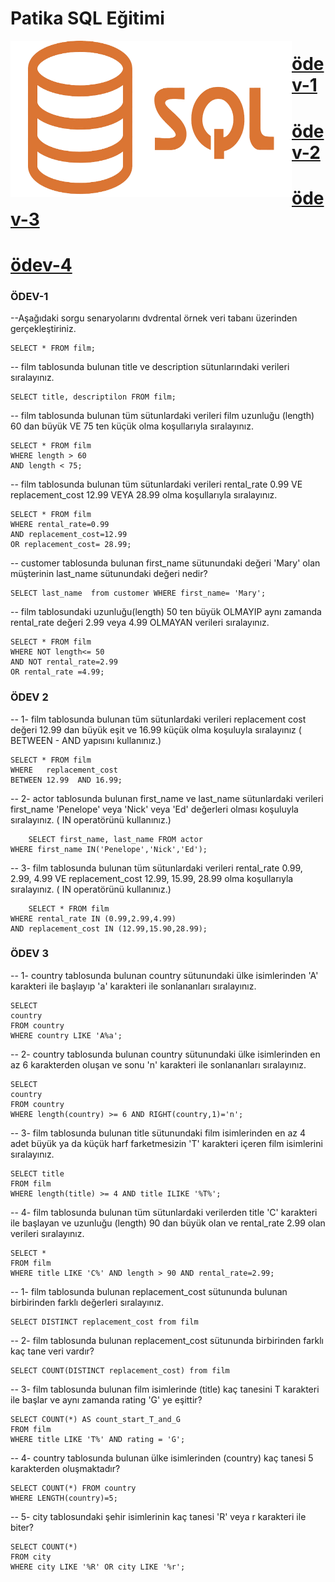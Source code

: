 # Patika SQL Eğitimi


<img align="left" alt="PNG" src="https://github.com/mehmetdurankaya/SQL/blob/master/Assets/sqllogo.png" width="450" height="250"/>

# [ödev-1](https://github.com/mehmetdurankaya/SQL/blob/master/ODEV-1) 
# [ödev-2](https://github.com/mehmetdurankaya/SQL/blob/master/ODEV-2) 
# [ödev-3](https://github.com/mehmetdurankaya/SQL/blob/master/ODEV-3) 
# [ödev-4](https://github.com/mehmetdurankaya/SQL/blob/master/ODEV-4) 

### ÖDEV-1
<div>
<span font-size:20px>
--Aşağıdaki sorgu senaryolarını dvdrental örnek veri tabanı üzerinden gerçekleştiriniz.

	SELECT * FROM film;
	
-- film tablosunda bulunan title ve description sütunlarındaki verileri sıralayınız.

	SELECT title, descriptilon FROM film;
	
-- film tablosunda bulunan tüm sütunlardaki verileri film uzunluğu (length) 60 dan büyük VE 75 ten küçük olma koşullarıyla sıralayınız.
	
	SELECT * FROM film
	WHERE length > 60 
	AND length < 75;
-- film tablosunda bulunan tüm sütunlardaki verileri rental_rate 0.99 VE replacement_cost 12.99 VEYA 28.99 olma koşullarıyla sıralayınız.
	
	SELECT * FROM film
	WHERE rental_rate=0.99 
	AND replacement_cost=12.99 
	OR replacement_cost= 28.99;
	
-- customer tablosunda bulunan first_name sütunundaki değeri 'Mary' olan müşterinin last_name sütunundaki değeri nedir?
	
	SELECT last_name  from customer WHERE first_name= 'Mary';
	
-- film tablosundaki uzunluğu(length) 50 ten büyük OLMAYIP aynı zamanda rental_rate değeri 2.99 veya 4.99 OLMAYAN verileri sıralayınız.
	
	SELECT * FROM film 
	WHERE NOT length<= 50
	AND NOT rental_rate=2.99 
	OR rental_rate =4.99;



### ÖDEV 2

-- 1- film tablosunda bulunan tüm sütunlardaki verileri replacement cost değeri 12.99 dan büyük eşit ve 16.99 küçük olma koşuluyla sıralayınız ( BETWEEN - AND yapısını kullanınız.)
	
	SELECT * FROM film 
	WHERE   replacement_cost 
	BETWEEN 12.99  AND 16.99;

-- 2- actor tablosunda bulunan first_name ve last_name sütunlardaki verileri first_name 'Penelope' veya 'Nick' veya 'Ed' değerleri olması koşuluyla sıralayınız. ( IN operatörünü kullanınız.)
	
        SELECT first_name, last_name FROM actor
	WHERE first_name IN('Penelope','Nick','Ed');

-- 3- film tablosunda bulunan tüm sütunlardaki verileri rental_rate 0.99, 2.99, 4.99 VE replacement_cost 12.99, 15.99, 28.99 olma koşullarıyla sıralayınız. ( IN operatörünü kullanınız.)
	
        SELECT * FROM film 
	WHERE rental_rate IN (0.99,2.99,4.99)
	AND replacement_cost IN (12.99,15.90,28.99);

 
 ### ÖDEV 3

-- 1- country tablosunda bulunan country sütunundaki ülke isimlerinden 'A' karakteri ile başlayıp 'a' karakteri ile sonlananları sıralayınız.
	
	SELECT 
	country 
	FROM country
	WHERE country LIKE 'A%a';

-- 2- country tablosunda bulunan country sütunundaki ülke isimlerinden en az 6 karakterden oluşan ve sonu 'n' karakteri ile sonlananları sıralayınız.
	
	SELECT
	country 
	FROM country 
	WHERE length(country) >= 6 AND RIGHT(country,1)='n';

-- 3- film tablosunda bulunan title sütunundaki film isimlerinden en az 4 adet büyük ya da küçük harf farketmesizin 'T' karakteri içeren film isimlerini sıralayınız.
	
	SELECT title 
	FROM film 
	WHERE length(title) >= 4 AND title ILIKE '%T%'; 


-- 4- film tablosunda bulunan tüm sütunlardaki verilerden title 'C' karakteri ile başlayan ve uzunluğu (length) 90 dan büyük olan ve rental_rate 2.99 olan verileri sıralayınız.
	
	SELECT * 
	FROM film 
	WHERE title LIKE 'C%' AND length > 90 AND rental_rate=2.99;

-- 1- film tablosunda bulunan replacement_cost sütununda bulunan birbirinden farklı değerleri sıralayınız.

	SELECT DISTINCT replacement_cost from film

-- 2- film tablosunda bulunan replacement_cost sütununda birbirinden farklı kaç tane veri vardır?

	SELECT COUNT(DISTINCT replacement_cost) from film

-- 3- film tablosunda bulunan film isimlerinde (title) kaç tanesini T karakteri ile başlar ve aynı zamanda rating 'G' ye eşittir?

	SELECT COUNT(*) AS count_start_T_and_G
	FROM film
	WHERE title LIKE 'T%' AND rating = 'G';


-- 4- country tablosunda bulunan ülke isimlerinden (country) kaç tanesi 5 karakterden oluşmaktadır?

	SELECT COUNT(*) FROM country 
	WHERE LENGTH(country)=5;

-- 5- city tablosundaki şehir isimlerinin kaç tanesi 'R' veya r karakteri ile biter?

	SELECT COUNT(*)
	FROM city
	WHERE city LIKE '%R' OR city LIKE '%r';
   </span>
</div>
